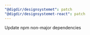 ```yaml
---
"@digdir/designsystemet": patch
"@digdir/designsystemet-react": patch
---
```


Update npm non-major dependencies
